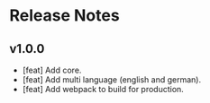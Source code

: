 # Release Notes

## v1.0.0

- [feat] Add core.
- [feat] Add multi language (english and german).
- [feat] Add webpack to build for production.